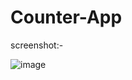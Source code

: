 # Counter-App
screenshot:-



 
![image](https://github.com/user-attachments/assets/9aef646c-94c1-404d-8d3b-3b50db228469)
